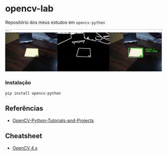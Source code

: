 # opencv-lab
Repositório dos meus estudos em `opencv-python`

![shape_detection.py](https://github.com/renanstd/opencv-lab/blob/main/images/print.png)

### Instalação

```
pip install opencv-python
```

## Referências

- [OpenCV-Python-Tutorials-and-Projects](https://github.com/murtazahassan/OpenCV-Python-Tutorials-and-Projects)

## Cheatsheet

- [OpenCV 4.x](https://github.com/a-anjos/python-opencv/blob/master/cv2cheatsheet.pdf)
